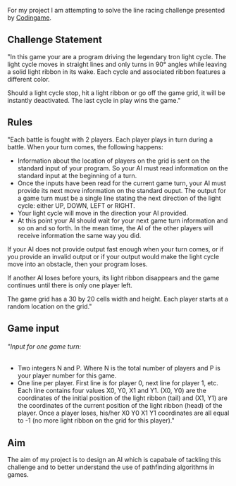 For my project I am attempting to solve the line racing challenge presented by [Codingame](https://www.codingame.com/multiplayer/bot-programming/tron-battle).

## Challenge Statement

"In this game your are a program driving the legendary tron light cycle. The light cycle moves in straight lines and only turns in 90° angles while leaving a solid light ribbon in its wake. Each cycle and associated ribbon features a different color.

Should a light cycle stop, hit a light ribbon or go off the game grid, it will be instantly deactivated. The last cycle in play wins the game."

## Rules

"Each battle is fought with 2 players. Each player plays in turn during a battle. When your turn comes, the following happens:
- Information about the location of players on the grid is sent on the standard input of your program. So your AI must read information on the standard input at the beginning of a turn.
- Once the inputs have been read for the current game turn, your AI must provide its next move information on the standard ouput. The output for a game turn must be a single line stating the next direction of the light cycle: either UP, DOWN, LEFT or RIGHT.
- Your light cycle will move in the direction your AI provided.
- At this point your AI should wait for your next game turn information and so on and so forth. In the mean time, the AI of the other players will receive information the same way you did.

If your AI does not provide output fast enough when your turn comes, or if you provide an invalid output or if your output would make the light cycle move into an obstacle, then your program loses.

If another AI loses before yours, its light ribbon disappears and the game continues until there is only one player left.

The game grid has a 30 by 20 cells width and height. Each player starts at a random location on the grid."

## Game input

###### "Input for one game turn:

- Two integers N and P. Where N is the total number of players and P is your player number for this game.
- One line per player. First line is for player 0, next line for player 1, etc. Each line contains four values X0, Y0, X1 and Y1. (X0, Y0) are the coordinates of the initial position of the light ribbon (tail) and (X1, Y1) are the coordinates of the current position of the light ribbon (head) of the player. Once a player loses, his/her X0 Y0 X1 Y1 coordinates are all equal to -1 (no more light ribbon on the grid for this player)."

## Aim

The aim of my project is to design an AI which is capabale of tackling this challenge and to better understand the use of pathfinding algorithms in games.
